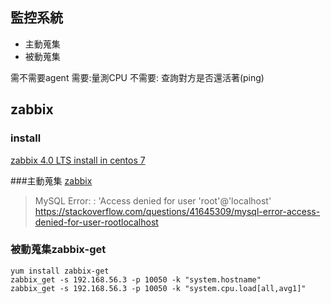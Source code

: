 ## 監控系統
* 主動蒐集
* 被動蒐集

需不需要agent
需要:量測CPU
不需要: 查詢對方是否還活著(ping)

## zabbix

### install
[zabbix 4.0 LTS install in centos 7 ](https://www.zabbix.com/download?zabbix=4.0&os_distribution=centos&os_version=7&db=mysql&ws=apachehttps://www.zabbix.com/download?zabbix=4.0&os_distribution=centos&os_version=7&db=mysql&ws=apache)

###主動蒐集
[zabbix](https://blog.51cto.com/14156658/2460214)

> MySQL Error: : 'Access denied for user 'root'@'localhost'
https://stackoverflow.com/questions/41645309/mysql-error-access-denied-for-user-rootlocalhost
### 被動蒐集zabbix-get
```
yum install zabbix-get
zabbix_get -s 192.168.56.3 -p 10050 -k "system.hostname"
zabbix_get -s 192.168.56.3 -p 10050 -k "system.cpu.load[all,avg1]"
```